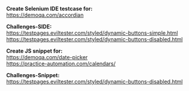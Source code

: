 **Create Selenium IDE testcase for:** <br>
https://demoqa.com/accordian<br>

**Challenges-SIDE:** <br>
https://testpages.eviltester.com/styled/dynamic-buttons-simple.html<br>
https://testpages.eviltester.com/styled/dynamic-buttons-disabled.html<br>

**Create JS snippet for:** <br>
https://demoqa.com/date-picker<br>
https://practice-automation.com/calendars/<br> 

**Challenges-Snippet:**<br>
https://testpages.eviltester.com/styled/dynamic-buttons-disabled.html<br>

